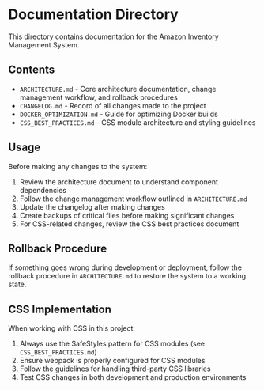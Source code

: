# Documentation Directory

This directory contains documentation for the Amazon Inventory Management System.

## Contents

- `ARCHITECTURE.md` - Core architecture documentation, change management workflow, and rollback procedures
- `CHANGELOG.md` - Record of all changes made to the project
- `DOCKER_OPTIMIZATION.md` - Guide for optimizing Docker builds
- `CSS_BEST_PRACTICES.md` - CSS module architecture and styling guidelines

## Usage

Before making any changes to the system:

1. Review the architecture document to understand component dependencies
2. Follow the change management workflow outlined in `ARCHITECTURE.md`
3. Update the changelog after making changes
4. Create backups of critical files before making significant changes
5. For CSS-related changes, review the CSS best practices document

## Rollback Procedure

If something goes wrong during development or deployment, follow the rollback procedure in `ARCHITECTURE.md` to restore the system to a working state.

## CSS Implementation

When working with CSS in this project:

1. Always use the SafeStyles pattern for CSS modules (see `CSS_BEST_PRACTICES.md`)
2. Ensure webpack is properly configured for CSS modules
3. Follow the guidelines for handling third-party CSS libraries
4. Test CSS changes in both development and production environments
